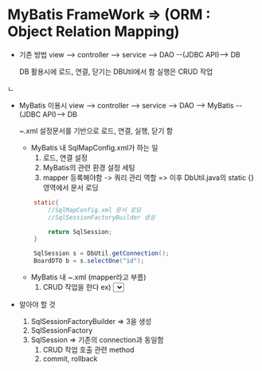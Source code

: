 # MyBatis FrameWork =>  (ORM : Object Relation Mapping)

* 기존 방법 
    view --> controller --> service --> DAO --(JDBC API)--> DB

    DB 활용시에 로드, 연결, 닫기는 DBUtil에서 함
                실행은 CRUD 작업


ㄴ
* MyBatis 이용시
    view --> controller --> service --> DAO --> MyBatis --(JDBC API)--> DB

    ~.xml 설정문서를 기반으로 로드, 연결, 실행, 닫기 함

    - MyBatis 내 SqlMapConfig.xml가 하는 일 
        1. 로드, 연결 설정 
        2. MyBatis의 관련 환경 설정 세팅
        3. mapper 등록해야함 -> 쿼리 관리 역할 
    => 이후 DbUtil.java의 static {} 영역에서 문서 로딩

    ```java DbUtil
        static{
            //SqlMapConfig.xml 문서 로딩 
            //SqlSessionFactoryBuilder 생성 

            return SqlSession;
        }
    ```
    ``` java DAO
        SqlSession s = DbUtil.getConnection();
        BoardDTO b = s.selectOne("id");
    ```

    - MyBatis 내 ~.xml (mapper라고 부름)
        1. CRUD 작업을 한다 
        ex) <select id="a"> => java에서 id 참조(여기서는 a)하여 사용함


* 알아야 할 것
  1. SqlSessionFactoryBuilder => 3을 생성
  2. SqlSessionFactory
  3. SqlSession => 기존의 connection과 동일함
     1. CRUD 작업 호출 관련 method
     2. commit, rollback
